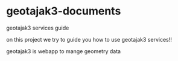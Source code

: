 # geotajak3-documents
geotajak3 services guide

on this project we try to guide you how to use geotajak3 services!!

geotajak3 is webapp to mange geometry data